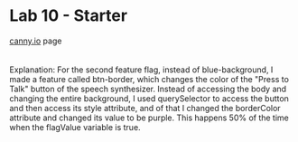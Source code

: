 # Lab 10 - Starter
[canny.io](https://cse110-lab10-nickehsani.canny.io/) page\
[]()\
[]()\
Explanation: For the second feature flag, instead of blue-background, I made a feature called btn-border, which changes the color of the "Press to Talk" button of the speech synthesizer. Instead of accessing the body and changing the entire background, I used querySelector to access the button and then access its style attribute, and of that I changed the borderColor attribute and changed its value to be purple. This happens 50% of the time when the flagValue variable is true. 